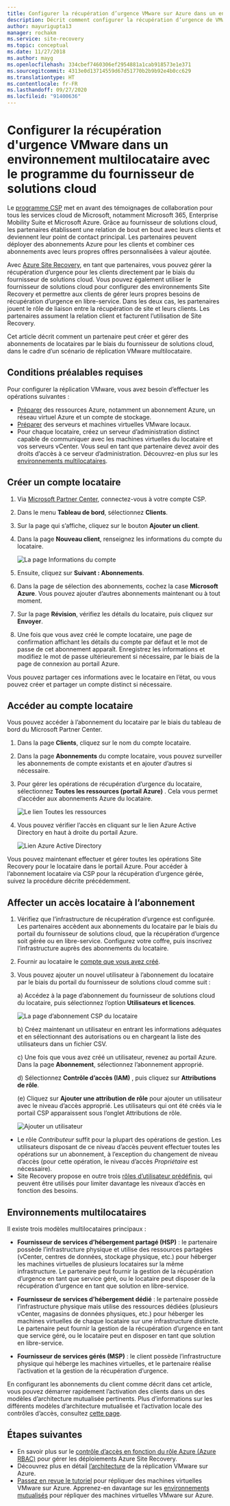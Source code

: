 ```yaml
---
title: Configurer la récupération d’urgence VMware sur Azure dans un environnement multilocataire avec Site Recovery et le programme du fournisseur de solutions cloud | Microsoft Docs
description: Décrit comment configurer la récupération d’urgence de VMware dans un environnement multilocataire avec Azure Site Recovery.
author: mayurigupta13
manager: rochakm
ms.service: site-recovery
ms.topic: conceptual
ms.date: 11/27/2018
ms.author: mayg
ms.openlocfilehash: 334cbef7460306ef2954881a1cab918573e1e371
ms.sourcegitcommit: 4313e0d13714559d67d51770b2b9b92e4b0cc629
ms.translationtype: HT
ms.contentlocale: fr-FR
ms.lasthandoff: 09/27/2020
ms.locfileid: "91400636"
---
```

# <a name="set-up-vmware-disaster-recovery-in-a-multi-tenancy-environment-with-the-cloud-solution-provider-csp-program"></a>Configurer la récupération d'urgence VMware dans un environnement multilocataire avec le programme du fournisseur de solutions cloud

Le [programme CSP](https://partner.microsoft.com/cloud-solution-provider) met en avant des témoignages de collaboration pour tous les services cloud de Microsoft, notamment Microsoft 365, Enterprise Mobility Suite et Microsoft Azure. Grâce au fournisseur de solutions cloud, les partenaires établissent une relation de bout en bout avec leurs clients et deviennent leur point de contact principal. Les partenaires peuvent déployer des abonnements Azure pour les clients et combiner ces abonnements avec leurs propres offres personnalisées à valeur ajoutée.

Avec [Azure Site Recovery](site-recovery-overview.md), en tant que partenaires, vous pouvez gérer la récupération d’urgence pour les clients directement par le biais du fournisseur de solutions cloud. Vous pouvez également utiliser le fournisseur de solutions cloud pour configurer des environnements Site Recovery et permettre aux clients de gérer leurs propres besoins de récupération d’urgence en libre-service. Dans les deux cas, les partenaires jouent le rôle de liaison entre la récupération de site et leurs clients. Les partenaires assument la relation client et facturent l’utilisation de Site Recovery.

Cet article décrit comment un partenaire peut créer et gérer des abonnements de locataires par le biais du fournisseur de solutions cloud, dans le cadre d’un scénario de réplication VMware multilocataire.

## <a name="prerequisites"></a>Conditions préalables requises

Pour configurer la réplication VMware, vous avez besoin d’effectuer les opérations suivantes :

- [Préparer](tutorial-prepare-azure.md) des ressources Azure, notamment un abonnement Azure, un réseau virtuel Azure et un compte de stockage.
- [Préparer](vmware-azure-tutorial-prepare-on-premises.md) des serveurs et machines virtuelles VMware locaux.
- Pour chaque locataire, créez un serveur d’administration distinct capable de communiquer avec les machines virtuelles du locataire et vos serveurs vCenter. Vous seul en tant que partenaire devez avoir des droits d’accès à ce serveur d’administration. Découvrez-en plus sur les [environnements multilocataires](vmware-azure-multi-tenant-overview.md).

## <a name="create-a-tenant-account"></a>Créer un compte locataire

1. Via [Microsoft Partner Center](https://partnercenter.microsoft.com/), connectez-vous à votre compte CSP.
2. Dans le menu **Tableau de bord**, sélectionnez **Clients**.
3. Sur la page qui s’affiche, cliquez sur le bouton **Ajouter un client**.
4. Dans la page **Nouveau client**, renseignez les informations du compte du locataire.

    ![La page Informations du compte](./media/vmware-azure-multi-tenant-csp-disaster-recovery/customer-add-filled.png)

5. Ensuite, cliquez sur **Suivant : Abonnements**.
6. Dans la page de sélection des abonnements, cochez la case **Microsoft Azure**. Vous pouvez ajouter d’autres abonnements maintenant ou à tout moment.
7. Sur la page **Révision**, vérifiez les détails du locataire, puis cliquez sur **Envoyer**.
8. Une fois que vous avez créé le compte locataire, une page de confirmation affichant les détails du compte par défaut et le mot de passe de cet abonnement apparaît. Enregistrez les informations et modifiez le mot de passe ultérieurement si nécessaire, par le biais de la page de connexion au portail Azure.

Vous pouvez partager ces informations avec le locataire en l’état, ou vous pouvez créer et partager un compte distinct si nécessaire.

## <a name="access-the-tenant-account"></a>Accéder au compte locataire

Vous pouvez accéder à l’abonnement du locataire par le biais du tableau de bord du Microsoft Partner Center.

1. Dans la page **Clients**, cliquez sur le nom du compte locataire.
2. Dans la page **Abonnements** du compte locataire, vous pouvez surveiller les abonnements de compte existants et en ajouter d’autres si nécessaire.
3. Pour gérer les opérations de récupération d’urgence du locataire, sélectionnez **Toutes les ressources (portail Azure)** . Cela vous permet d’accéder aux abonnements Azure du locataire.

    ![Le lien Toutes les ressources](./media/vmware-azure-multi-tenant-csp-disaster-recovery/all-resources-select.png)  

4. Vous pouvez vérifier l’accès en cliquant sur le lien Azure Active Directory en haut à droite du portail Azure.

    ![Lien Azure Active Directory](./media/vmware-azure-multi-tenant-csp-disaster-recovery/aad-admin-display.png)

Vous pouvez maintenant effectuer et gérer toutes les opérations Site Recovery pour le locataire dans le portail Azure. Pour accéder à l’abonnement locataire via CSP pour la récupération d’urgence gérée, suivez la procédure décrite précédemment.

## <a name="assign-tenant-access-to-the-subscription"></a>Affecter un accès locataire à l’abonnement

1. Vérifiez que l’infrastructure de récupération d’urgence est configurée. Les partenaires accèdent aux abonnements du locataire par le biais du portail du fournisseur de solutions cloud, que la récupération d’urgence soit gérée ou en libre-service. Configurez votre coffre, puis inscrivez l’infrastructure auprès des abonnements du locataire.
2. Fournir au locataire le [compte que vous avez créé](#create-a-tenant-account).
3. Vous pouvez ajouter un nouvel utilisateur à l’abonnement du locataire par le biais du portail du fournisseur de solutions cloud comme suit :

    a) Accédez à la page d’abonnement du fournisseur de solutions cloud du locataire, puis sélectionnez l’option **Utilisateurs et licences**.

      ![La page d’abonnement CSP du locataire](./media/vmware-azure-multi-tenant-csp-disaster-recovery/users-and-licences.png)

    b) Créez maintenant un utilisateur en entrant les informations adéquates et en sélectionnant des autorisations ou en chargeant la liste des utilisateurs dans un fichier CSV.
    
    c) Une fois que vous avez créé un utilisateur, revenez au portail Azure. Dans la page **Abonnement**, sélectionnez l’abonnement approprié.

    d) Sélectionnez **Contrôle d’accès (IAM)** , puis cliquez sur **Attributions de rôle**.

    (e) Cliquez sur **Ajouter une attribution de rôle** pour ajouter un utilisateur avec le niveau d’accès approprié. Les utilisateurs qui ont été créés via le portail CSP apparaissent sous l’onglet Attributions de rôle.

      ![Ajouter un utilisateur](./media/vmware-azure-multi-tenant-csp-disaster-recovery/add-user-subscription.png)

- Le rôle *Contributeur* suffit pour la plupart des opérations de gestion. Les utilisateurs disposant de ce niveau d’accès peuvent effectuer toutes les opérations sur un abonnement, à l’exception du changement de niveau d’accès (pour cette opération, le niveau d’accès *Propriétaire* est nécessaire).
- Site Recovery propose en outre trois [rôles d’utilisateur prédéfinis](site-recovery-role-based-linked-access-control.md), qui peuvent être utilisés pour limiter davantage les niveaux d’accès en fonction des besoins.

## <a name="multi-tenant-environments"></a>Environnements multilocataires

Il existe trois modèles multilocataires principaux :

* **Fournisseur de services d’hébergement partagé (HSP)** : le partenaire possède l’infrastructure physique et utilise des ressources partagées (vCenter, centres de données, stockage physique, etc.) pour héberger les machines virtuelles de plusieurs locataires sur la même infrastructure. Le partenaire peut fournir la gestion de la récupération d’urgence en tant que service géré, ou le locataire peut disposer de la récupération d’urgence en tant que solution en libre-service.

* **Fournisseur de services d’hébergement dédié** : le partenaire possède l’infrastructure physique mais utilise des ressources dédiées (plusieurs vCenter, magasins de données physiques, etc.) pour héberger les machines virtuelles de chaque locataire sur une infrastructure distincte. Le partenaire peut fournir la gestion de la récupération d’urgence en tant que service géré, ou le locataire peut en disposer en tant que solution en libre-service.

* **Fournisseur de services gérés (MSP)** : le client possède l’infrastructure physique qui héberge les machines virtuelles, et le partenaire réalise l’activation et la gestion de la récupération d’urgence.

En configurant les abonnements du client comme décrit dans cet article, vous pouvez démarrer rapidement l’activation des clients dans un des modèles d’architecture mutualisée pertinents. Plus d’informations sur les différents modèles d’architecture mutualisée et l’activation locale des contrôles d’accès, consultez [cette page](vmware-azure-multi-tenant-overview.md).

## <a name="next-steps"></a>Étapes suivantes
- En savoir plus sur le [contrôle d’accès en fonction du rôle Azure (Azure RBAC)](site-recovery-role-based-linked-access-control.md) pour gérer les déploiements Azure Site Recovery.
- Découvrez plus en détail [l’architecture](vmware-azure-architecture.md) de la réplication VMware sur Azure.
- [Passez en revue le tutoriel](vmware-azure-tutorial.md) pour répliquer des machines virtuelles VMware sur Azure.
Apprenez-en davantage sur les [environnements mutualisés](vmware-azure-multi-tenant-overview.md) pour répliquer des machines virtuelles VMware sur Azure.
